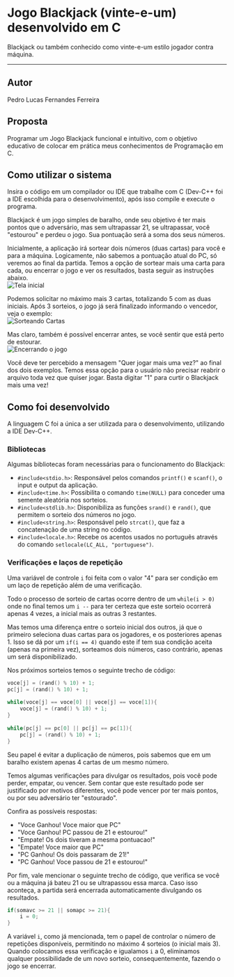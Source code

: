 # Jogo Blackjack (vinte-e-um) desenvolvido em C
Blackjack ou também conhecido como vinte-e-um estilo jogador contra máquina.

***

## Autor
Pedro Lucas Fernandes Ferreira

## Proposta
Programar um Jogo Blackjack funcional e intuitivo, com o objetivo educativo de colocar em prática meus conhecimentos de Programação em C.

## Como utilizar o sistema
Insira o código em um compilador ou IDE que trabalhe com C (Dev-C++ foi a IDE escolhida para o desenvolvimento), após isso compile e execute o programa.

Blackjack é um jogo simples de baralho, onde seu objetivo é ter mais pontos que o adversário, mas sem ultrapassar 21, se ultrapassar, você "estourou" e perdeu o jogo. Sua pontuação será a soma dos seus números.

Inicialmente, a aplicação irá sortear dois números (duas cartas) para você e para a máquina. Logicamente, não sabemos a pontuação atual do PC, só veremos ao final da partida. Temos a opção de sortear mais uma carta para cada, ou encerrar o jogo e ver os resultados, basta seguir as instruções abaixo. <br>
![Tela inicial](https://i.imgur.com/FBZMdl3.png)

Podemos solicitar no máximo mais 3 cartas, totalizando 5 com as duas iniciais. Após 3 sorteios, o jogo já será finalizado informando o vencedor, veja o exemplo: <br>
![Sorteando Cartas](https://i.imgur.com/uIZ17dc.png)

Mas claro, também é possível encerrar antes, se você sentir que está perto de estourar. <br>
![Encerrando o jogo](https://i.imgur.com/IagWZjJ.png)

Você deve ter percebido a mensagem "Quer jogar mais uma vez?" ao final dos dois exemplos. Temos essa opção para o usuário não precisar reabrir o arquivo toda vez que quiser jogar. Basta digitar "1" para curtir o Blackjack mais uma vez!

## Como foi desenvolvido
A linguagem C foi a única a ser utilizada para o desenvolvimento, utilizando a IDE Dev-C++.

### Bibliotecas
Algumas bibliotecas foram necessárias para o funcionamento do Blackjack:

- ``#include<stdio.h>``: Responsável pelos comandos ``printf()`` e ``scanf()``, o input e output da aplicação.
- ``#include<time.h>``: Possibilita o comando ``time(NULL)`` para conceder uma semente aleatória nos sorteios.
- ``#include<stdlib.h>``: Disponibiliza as funções ``srand()`` e ``rand()``, que permitem o sorteio dos números no jogo.
- ``#include<string.h>``: Responsável pelo ``strcat()``, que faz a concatenação de uma string no código.
- ``#include<locale.h>``: Recebe os acentos usados no português através do comando ``setlocale(LC_ALL, "portuguese")``.

### Verificações e laços de repetição
Uma variável de controle ``i`` foi feita com o valor "4" para ser condição em um laço de repetição além de uma verificação.

Todo o processo de sorteio de cartas ocorre dentro de um ``while(i > 0)`` onde no final temos um ``i --`` para ter certeza que este sorteio ocorrerá apenas 4 vezes, a inicial mais as outras 3 restantes.

Mas temos uma diferença entre o sorteio inicial dos outros, já que o primeiro seleciona duas cartas para os jogadores, e os posteriores apenas 1. Isso se dá por um ``if(i == 4)`` quando este if tem sua condição aceita (apenas na primeira vez), sorteamos dois números, caso contrário, apenas um será disponibilizado.

Nos próximos sorteios temos o seguinte trecho de código:

```c
voce[j] = (rand() % 10) + 1;
pc[j] = (rand() % 10) + 1;
		
while(voce[j] == voce[0] || voce[j] == voce[1]){
	voce[j] = (rand() % 10) + 1;
}
				
while(pc[j] == pc[0] || pc[j] == pc[1]){
	pc[j] = (rand() % 10) + 1;
}
```

Seu papel é evitar a duplicação de números, pois sabemos que em um baralho existem apenas 4 cartas de um mesmo número.

Temos algumas verificações para divulgar os resultados, pois você pode perder, empatar, ou vencer. Sem contar que este resultado pode ser justificado por motivos diferentes, você pode vencer por ter mais pontos, ou por seu adversário ter "estourado".

Confira as possíveis respostas:

- "Voce Ganhou! Voce maior que PC"
- "Voce Ganhou! PC passou de 21 e estourou!"
- "Empate! Os dois tiveram a mesma pontuacao!"
- "Empate! Voce maior que PC"
- "PC Ganhou! Os dois passaram de 21!"
- "PC Ganhou! Voce passou de 21 e estourou!"

Por fim, vale mencionar o seguinte trecho de código, que verifica se você ou a máquina já bateu 21 ou se ultrapassou essa marca. Caso isso aconteça, a partida será encerrada automaticamente divulgando os resultados.

```c
if(somavc >= 21 || somapc >= 21){
	i = 0;
}
```

A variável ``i``, como já mencionada, tem o papel de controlar o número de repetições disponíveis, permitindo no máximo 4 sorteios (o inicial mais 3). Quando colocamos essa verificação e igualamos ``i`` a 0, eliminamos qualquer possibilidade de um novo sorteio, consequentemente, fazendo o jogo se encerrar.
